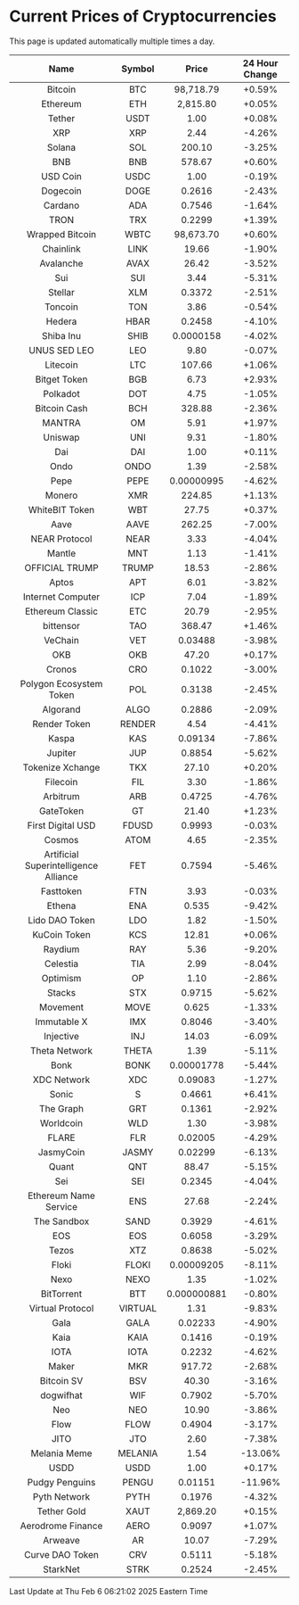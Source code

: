 # Current Prices of Cryptocurrencies
This page is updated automatically multiple times a day.

| Name | Symbol | Price | 24 Hour Change |
| :---: |:---:| :---: | :---: |
| Bitcoin | BTC | 98,718.79 | +0.59% |
| Ethereum | ETH | 2,815.80 | +0.05% |
| Tether | USDT | 1.00 | +0.08% |
| XRP | XRP | 2.44 | -4.26% |
| Solana | SOL | 200.10 | -3.25% |
| BNB | BNB | 578.67 | +0.60% |
| USD Coin | USDC | 1.00 | -0.19% |
| Dogecoin | DOGE | 0.2616 | -2.43% |
| Cardano | ADA | 0.7546 | -1.64% |
| TRON | TRX | 0.2299 | +1.39% |
| Wrapped Bitcoin | WBTC | 98,673.70 | +0.60% |
| Chainlink | LINK | 19.66 | -1.90% |
| Avalanche | AVAX | 26.42 | -3.52% |
| Sui | SUI | 3.44 | -5.31% |
| Stellar | XLM | 0.3372 | -2.51% |
| Toncoin | TON | 3.86 | -0.54% |
| Hedera | HBAR | 0.2458 | -4.10% |
| Shiba Inu | SHIB | 0.0000158 | -4.02% |
| UNUS SED LEO | LEO | 9.80 | -0.07% |
| Litecoin | LTC | 107.66 | +1.06% |
| Bitget Token | BGB | 6.73 | +2.93% |
| Polkadot | DOT | 4.75 | -1.05% |
| Bitcoin Cash | BCH | 328.88 | -2.36% |
| MANTRA | OM | 5.91 | +1.97% |
| Uniswap | UNI | 9.31 | -1.80% |
| Dai | DAI | 1.00 | +0.11% |
| Ondo | ONDO | 1.39 | -2.58% |
| Pepe | PEPE | 0.00000995 | -4.62% |
| Monero | XMR | 224.85 | +1.13% |
| WhiteBIT Token | WBT | 27.75 | +0.37% |
| Aave | AAVE | 262.25 | -7.00% |
| NEAR Protocol | NEAR | 3.33 | -4.04% |
| Mantle | MNT | 1.13 | -1.41% |
| OFFICIAL TRUMP | TRUMP | 18.53 | -2.86% |
| Aptos | APT | 6.01 | -3.82% |
| Internet Computer | ICP | 7.04 | -1.89% |
| Ethereum Classic | ETC | 20.79 | -2.95% |
| bittensor | TAO | 368.47 | +1.46% |
| VeChain | VET | 0.03488 | -3.98% |
| OKB | OKB | 47.20 | +0.17% |
| Cronos | CRO | 0.1022 | -3.00% |
| Polygon Ecosystem Token | POL | 0.3138 | -2.45% |
| Algorand | ALGO | 0.2886 | -2.09% |
| Render Token | RENDER | 4.54 | -4.41% |
| Kaspa | KAS | 0.09134 | -7.86% |
| Jupiter | JUP | 0.8854 | -5.62% |
| Tokenize Xchange | TKX | 27.10 | +0.20% |
| Filecoin | FIL | 3.30 | -1.86% |
| Arbitrum | ARB | 0.4725 | -4.76% |
| GateToken | GT | 21.40 | +1.23% |
| First Digital USD | FDUSD | 0.9993 | -0.03% |
| Cosmos | ATOM | 4.65 | -2.35% |
| Artificial Superintelligence Alliance | FET | 0.7594 | -5.46% |
| Fasttoken | FTN | 3.93 | -0.03% |
| Ethena | ENA | 0.535 | -9.42% |
| Lido DAO Token | LDO | 1.82 | -1.50% |
| KuCoin Token | KCS | 12.81 | +0.06% |
| Raydium | RAY | 5.36 | -9.20% |
| Celestia | TIA | 2.99 | -8.04% |
| Optimism | OP | 1.10 | -2.86% |
| Stacks | STX | 0.9715 | -5.62% |
| Movement | MOVE | 0.625 | -1.33% |
| Immutable X | IMX | 0.8046 | -3.40% |
| Injective | INJ | 14.03 | -6.09% |
| Theta Network | THETA | 1.39 | -5.11% |
| Bonk | BONK | 0.00001778 | -5.44% |
| XDC Network | XDC | 0.09083 | -1.27% |
| Sonic | S | 0.4661 | +6.41% |
| The Graph | GRT | 0.1361 | -2.92% |
| Worldcoin | WLD | 1.30 | -3.98% |
| FLARE | FLR | 0.02005 | -4.29% |
| JasmyCoin | JASMY | 0.02299 | -6.13% |
| Quant | QNT | 88.47 | -5.15% |
| Sei | SEI | 0.2345 | -4.04% |
| Ethereum Name Service | ENS | 27.68 | -2.24% |
| The Sandbox | SAND | 0.3929 | -4.61% |
| EOS | EOS | 0.6058 | -3.29% |
| Tezos | XTZ | 0.8638 | -5.02% |
| Floki | FLOKI | 0.00009205 | -8.11% |
| Nexo | NEXO | 1.35 | -1.02% |
| BitTorrent | BTT | 0.000000881 | -0.80% |
| Virtual Protocol | VIRTUAL | 1.31 | -9.83% |
| Gala | GALA | 0.02233 | -4.90% |
| Kaia | KAIA | 0.1416 | -0.19% |
| IOTA | IOTA | 0.2232 | -4.62% |
| Maker | MKR | 917.72 | -2.68% |
| Bitcoin SV | BSV | 40.30 | -3.16% |
| dogwifhat | WIF | 0.7902 | -5.70% |
| Neo | NEO | 10.90 | -3.86% |
| Flow | FLOW | 0.4904 | -3.17% |
| JITO | JTO | 2.60 | -7.38% |
| Melania Meme | MELANIA | 1.54 | -13.06% |
| USDD | USDD | 1.00 | +0.17% |
| Pudgy Penguins | PENGU | 0.01151 | -11.96% |
| Pyth Network | PYTH | 0.1976 | -4.32% |
| Tether Gold | XAUT | 2,869.20 | +0.15% |
| Aerodrome Finance | AERO | 0.9097 | +1.07% |
| Arweave | AR | 10.07 | -7.29% |
| Curve DAO Token | CRV | 0.5111 | -5.18% |
| StarkNet | STRK | 0.2524 | -2.45% |

Last Update at Thu Feb  6 06:21:02 2025 Eastern Time